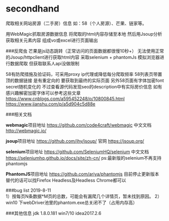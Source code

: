 # secondhand


爬取相关网站房源（二手房）信息
如：58（个人房源）、芒果、链家等。

用WebMagic抓取房源数据信息 将爬取的html内容存储至本地
然后用Jsoup分析获取相关元素内容 组成vo或excel进行页面输出

###反爬虫
芒果是js动态跳转（正常访问的页面数据都很慢10秒+） 无法使用正常的Jsoup/httpclient进行获取html内容
采取selenium + phantomJs 模拟浏览器进行数据爬取
但获取联系人api没做限制

58有防爬措施及验证码，可采用proxy ip代理或降低每分爬取频率
58列表页带置顶的数据链接 是有重定向的 要获取到最终的实际页面
另外58页面有字体加密font secret随机变化的 不过查看源代码发现seo的description中有实际房价信息
如有感兴趣解密加密字体可以参考这些文章
https://www.cnblogs.com/a595452248/p/10800845.html
https://www.jianshu.com/p/a5d904c5d88e

###相关文档

**webmagic**项目地址 https://github.com/code4craft/webmagic 中文文档 http://webmagic.io/

**jsoup**项目地址 https://github.com/jhy/jsoup/ 官网 https://jsoup.org/

**selenium**项目地址 https://github.com/SeleniumHQ/selenium  中文文档 https://seleniumhq.github.io/docs/site/zh-cn/
ps:最新版的selenium不再支持phantomjs

**PhantomJS**项目地址 https://github.com/ariya/phantomjs  目前停止更新版本 替代的话可以找Firefox Headless及Headless Chrome都可以


###bug list
2019-8-11  
1）按每页N条数据*M页的总数，可能会有漏爬几个详情页，暂未找到原因。 
2）win10 下webDriver池里的phantom.exe总关闭不了（占用内存高）  



###其他信息
jdk 1.8.0.181  win7/10  idea2017.2.6



